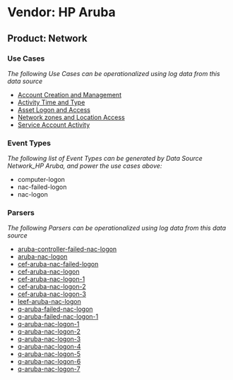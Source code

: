 Vendor: HP Aruba
================
Product: Network
----------------

### Use Cases

_The following Use Cases can be operationalized using log data from this data source_

* [Account Creation and Management](usecase_account_creation_and_management.md)
* [Activity Time  and Type](usecase_activity_time__and_type.md)
* [Asset Logon and Access](usecase_asset_logon_and_access.md)
* [Network zones and Location Access](usecase_network_zones_and_location_access.md)
* [Service Account Activity](usecase_service_account_activity.md)


### Event Types

_The following list of Event Types can be generated by Data Source Network_HP Aruba, and power the use cases above:_

- computer-logon
- nac-failed-logon
- nac-logon


### Parsers

_The following Parsers can be operationalized using log data from this data source_

* [aruba-controller-failed-nac-logon](parserContent_aruba-controller-failed-nac-logon.md)
* [aruba-nac-logon](parserContent_aruba-nac-logon.md)
* [cef-aruba-nac-failed-logon](parserContent_cef-aruba-nac-failed-logon.md)
* [cef-aruba-nac-logon](parserContent_cef-aruba-nac-logon.md)
* [cef-aruba-nac-logon-1](parserContent_cef-aruba-nac-logon-1.md)
* [cef-aruba-nac-logon-2](parserContent_cef-aruba-nac-logon-2.md)
* [cef-aruba-nac-logon-3](parserContent_cef-aruba-nac-logon-3.md)
* [leef-aruba-nac-logon](parserContent_leef-aruba-nac-logon.md)
* [q-aruba-failed-nac-logon](parserContent_q-aruba-failed-nac-logon.md)
* [q-aruba-failed-nac-logon-1](parserContent_q-aruba-failed-nac-logon-1.md)
* [q-aruba-nac-logon-1](parserContent_q-aruba-nac-logon-1.md)
* [q-aruba-nac-logon-2](parserContent_q-aruba-nac-logon-2.md)
* [q-aruba-nac-logon-3](parserContent_q-aruba-nac-logon-3.md)
* [q-aruba-nac-logon-4](parserContent_q-aruba-nac-logon-4.md)
* [q-aruba-nac-logon-5](parserContent_q-aruba-nac-logon-5.md)
* [q-aruba-nac-logon-6](parserContent_q-aruba-nac-logon-6.md)
* [q-aruba-nac-logon-7](parserContent_q-aruba-nac-logon-7.md)
